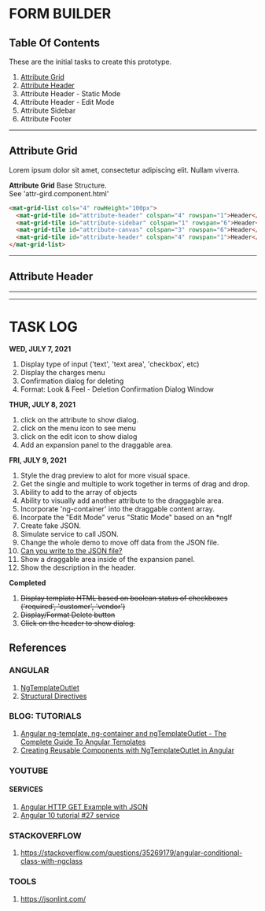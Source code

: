 # FORM BUILDER  

## Table Of Contents  
These are the initial tasks to create this prototype.  
1. [Attribute Grid](#attribute-grid)
1. [Attribute Header](#attribute-header)  
1. Attribute Header - Static Mode  
1. Attribute Header - Edit Mode  
1. Attribute Sidebar  
1. Attribute Footer  

---  

## Attribute Grid  
Lorem ipsum dolor sit amet, consectetur adipiscing elit. Nullam viverra.  
  
**Attribute Grid** Base Structure.  
See 'attr-gird.component.html'
```html  
<mat-grid-list cols="4" rowHeight="100px">
  <mat-grid-tile id="attribute-header" colspan="4" rowspan="1">Header</mat-grid-tile>
  <mat-grid-tile id="attribute-sidebar" colspan="1" rowspan="6">Header</mat-grid-tile>
  <mat-grid-tile id="attribute-canvas" colspan="3" rowspan="6">Header</mat-grid-tile>
  <mat-grid-tile id="attribute-header" colspan="4" rowspan="1">Header</mat-grid-tile>
</mat-grid-list>
```

---  

## Attribute Header  



---  
---  

# TASK LOG 

**WED, JULY 7, 2021**  
1. Display type of input ('text', 'text area', 'checkbox', etc)
1. Display the charges menu  
1. Confirmation dialog for deleting
1. Format: Look & Feel - Deletion Confirmation Dialog Window

**THUR, JULY 8, 2021**  
1. click on the attribute to show dialog.
1. click on the menu icon to see menu 
1. click on the edit icon to show dialog 
1. Add an expansion panel to the draggable area.


**FRI, JULY 9, 2021** 
1. Style the drag preview to alot for more visual space. 
1. Get the single and multiple to work together in terms of drag and drop.
1. Ability to add to the array of objects
1. Ability to visually add another attribute to the draggagble area. 
1. Incorporate 'ng-container' into the draggable content array.
1. Incorpate the "Edit Mode" verus "Static Mode" based on an *ngIf
1. Create fake JSON. 
1. Simulate service to call JSON. 
1. Change the whole demo to move off data from the JSON file.
1. [Can you write to the JSON file?](#)
1. Show a draggable area inside of the expansion panel.
1. Show the description in the header.

**Completed**  
1. ~~Display template HTML based on boolean status of checkboxes ('required', 'customer', 'vendor')~~ 
1. ~~Display/Format Delete button~~
1. ~~Click on the header to show dialog.~~

## References 

### ANGULAR 
1. [NgTemplateOutlet](https://angular.io/api/common/NgTemplateOutlet)
1. [Structural Directives](https://angular.io/guide/structural-directives) 

### BLOG: TUTORIALS 
1. [Angular ng-template, ng-container and ngTemplateOutlet - The Complete Guide To Angular Templates](https://blog.angular-university.io/angular-ng-template-ng-container-ngtemplateoutlet/)  
1. [Creating Reusable Components with NgTemplateOutlet in Angular](https://www.digitalocean.com/community/tutorials/angular-reusable-components-ngtemplateoutlet)

### YOUTUBE 

#### SERVICES
1. [Angular HTTP GET Example with JSON](https://youtu.be/SYBzE68Ee-g)
1. [Angular 10 tutorial #27 service](https://youtu.be/eb1VyxVqJ9g)

### STACKOVERFLOW 
1. https://stackoverflow.com/questions/35269179/angular-conditional-class-with-ngclass


### TOOLS
1. https://jsonlint.com/
